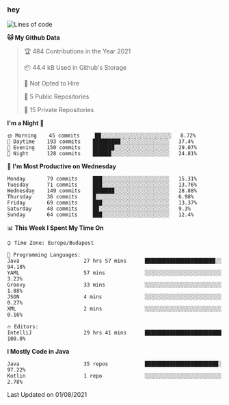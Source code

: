 ### hey

<!--START_SECTION:waka-->
![Lines of code](https://img.shields.io/badge/From%20Hello%20World%20I%27ve%20Written-70408%20lines%20of%20code-blue)

**🐱 My Github Data** 

> 🏆 484 Contributions in the Year 2021
 > 
> 📦 44.4 kB Used in Github's Storage 
 > 
> 🚫 Not Opted to Hire
 > 
> 📜 5 Public Repositories 
 > 
> 🔑 15 Private Repositories  
 > 
**I'm a Night 🦉** 

```text
🌞 Morning    45 commits     ██░░░░░░░░░░░░░░░░░░░░░░░   8.72% 
🌆 Daytime    193 commits    █████████░░░░░░░░░░░░░░░░   37.4% 
🌃 Evening    150 commits    ███████░░░░░░░░░░░░░░░░░░   29.07% 
🌙 Night      128 commits    ██████░░░░░░░░░░░░░░░░░░░   24.81%

```
📅 **I'm Most Productive on Wednesday** 

```text
Monday       79 commits     ███░░░░░░░░░░░░░░░░░░░░░░   15.31% 
Tuesday      71 commits     ███░░░░░░░░░░░░░░░░░░░░░░   13.76% 
Wednesday    149 commits    ███████░░░░░░░░░░░░░░░░░░   28.88% 
Thursday     36 commits     █░░░░░░░░░░░░░░░░░░░░░░░░   6.98% 
Friday       69 commits     ███░░░░░░░░░░░░░░░░░░░░░░   13.37% 
Saturday     48 commits     ██░░░░░░░░░░░░░░░░░░░░░░░   9.3% 
Sunday       64 commits     ███░░░░░░░░░░░░░░░░░░░░░░   12.4%

```


📊 **This Week I Spent My Time On** 

```text
⌚︎ Time Zone: Europe/Budapest

💬 Programming Languages: 
Java                     27 hrs 57 mins      ███████████████████████░░   94.18% 
YAML                     57 mins             ░░░░░░░░░░░░░░░░░░░░░░░░░   3.23% 
Groovy                   33 mins             ░░░░░░░░░░░░░░░░░░░░░░░░░   1.88% 
JSON                     4 mins              ░░░░░░░░░░░░░░░░░░░░░░░░░   0.27% 
XML                      2 mins              ░░░░░░░░░░░░░░░░░░░░░░░░░   0.16%

🔥 Editors: 
IntelliJ                 29 hrs 41 mins      █████████████████████████   100.0%

```

**I Mostly Code in Java** 

```text
Java                     35 repos            ████████████████████████░   97.22% 
Kotlin                   1 repo              ░░░░░░░░░░░░░░░░░░░░░░░░░   2.78%

```



 Last Updated on 01/08/2021
<!--END_SECTION:waka-->
